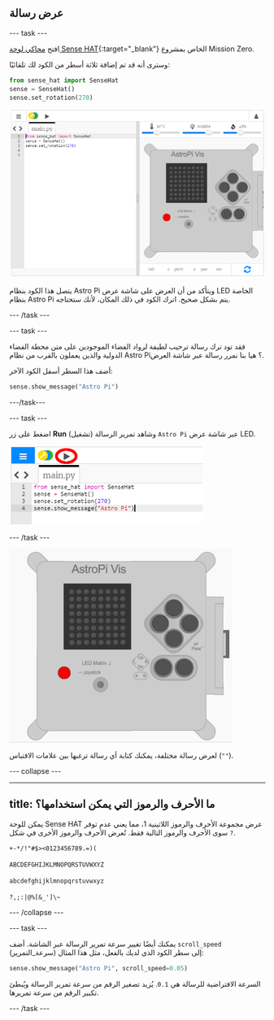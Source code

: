 ## عرض رسالة

\--- task \---

افتح [محاكي لوحة Sense HAT](https://trinket.io/mission-zero){:target="_blank"} الخاص بمشروع Mission Zero.

وسترى أنه قد تم إضافة ثلاثة أسطر من الكود لك تلقائيًا:

```python
from sense_hat import SenseHat
sense = SenseHat()
sense.set_rotation(270)
```

![محاكي لوحة Sense HAT](images/sense-hat-emulator2.png)

يتصل هذا الكود بنظام Astro Pi ويتأكد من أن العرض على شاشة عرض LED الخاصة بنظام Astro Pi يتم بشكل صحيح. اترك الكود في ذلك المكان، لأنك ستحتاجه.

\--- /task \---

\--- task \---

فقد تود ترك رسالة ترحيب لطيفة لرواد الفضاء الموجودين على متن محطة الفضاء الدولية والذين يعملون بالقرب من نظام Astro Pi؟ هيا بنا نمرر رسالة عبر شاشة العرض.

أضف هذا السطر أسفل الكود الآخر:

```python
sense.show_message("Astro Pi")
```

\---/task\---

\--- task \---

اضغط على زر **Run** (تشغيل) وشاهد تمرير الرسالة `Astro Pi` عبر شاشة عرض LED.

![لعرض كود الرسالة، انقر run (تشغيل)](images/show-message-code-annotated.PNG)

\--- /task \---

![تمرير رسالة](images/scroll-message.gif)

لعرض رسالة مختلفة، يمكنك كتابة أي رسالة ترغبها بين علامات الاقتباس (`""`).

\--- collapse \---

* * *

## title: ما الأحرف والرموز التي يمكن استخدامها؟

يمكن للوحة Sense HAT عرض مجموعة الأحرف والرموز اللاتينية 1، مما يعني عدم توفر سوى الأحرف والرموز التالية فقط. تُعرض الأحرف والرموز الأخرى في شكل `?`.

    +-*/!"#$><0123456789.=)(
    
    ABCDEFGHIJKLMNOPQRSTUVWXYZ
    
    abcdefghijklmnopqrstuvwxyz
    
    ?,;:|@%[&_']\~
    

\--- /collapse \---

\--- task \---

يمكنك أيضًا تغيير سرعة تمرير الرسالة عبر الشاشة. أضف `scroll_speed` (سرعة_التمرير) إلى سطر الكود الذي لديك بالفعل، مثل هذا المثال:

```python
sense.show_message("Astro Pi", scroll_speed=0.05)
```

السرعة الافتراضية للرسالة هي `0.1`. يُزيد تصغير الرقم من سرعة تمرير الرسالة ويُبطئ تكبير الرقم من سرعة تمريرها.

\--- /task \---